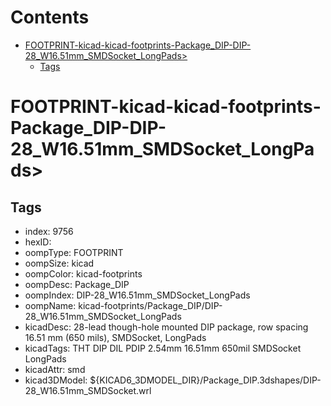 



Contents
========

* [FOOTPRINT-kicad-kicad-footprints-Package_DIP-DIP-28_W16.51mm_SMDSocket_LongPads>](#footprint-kicad-kicad-footprints-package_dip-dip-28_w1651mm_smdsocket_longpads)
	* [Tags](#tags)

# FOOTPRINT-kicad-kicad-footprints-Package_DIP-DIP-28_W16.51mm_SMDSocket_LongPads>

## Tags

- index: 9756
- hexID: 
- oompType: FOOTPRINT
- oompSize: kicad
- oompColor: kicad-footprints
- oompDesc: Package_DIP
- oompIndex: DIP-28_W16.51mm_SMDSocket_LongPads
- oompName: kicad-footprints/Package_DIP/DIP-28_W16.51mm_SMDSocket_LongPads
- kicadDesc: 28-lead though-hole mounted DIP package, row spacing 16.51 mm (650 mils), SMDSocket, LongPads
- kicadTags: THT DIP DIL PDIP 2.54mm 16.51mm 650mil SMDSocket LongPads
- kicadAttr: smd
- kicad3DModel: ${KICAD6_3DMODEL_DIR}/Package_DIP.3dshapes/DIP-28_W16.51mm_SMDSocket.wrl
